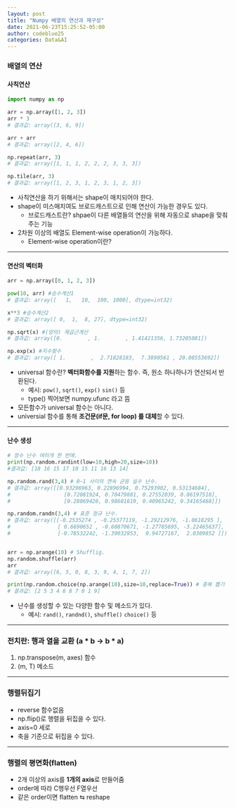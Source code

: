 ```yaml
---
layout: post
title: "Numpy 배열의 연산과 재구성"
date: 2021-06-23T15:25:52-05:00
author: codeblue25
categories: Data&AI
---
```


<h3>배열의 연산</h3>

<h4>사칙연산</h4>

```python
import numpy as np

arr = np.array([1, 2, 3])
arr * 3
# 결과값: array([3, 6, 9])

arr + arr
# 결과값: array([2, 4, 6])

np.repeat(arr, 3)
# 결과값: array([1, 1, 1, 2, 2, 2, 3, 3, 3])

np.tile(arr, 3)
# 결과값: array([1, 2, 3, 1, 2, 3, 1, 2, 3])
```

- 사칙연산을 하기 위해서는 shape이 매치되어야 한다.
- shape이 미스매치여도 브로드캐스트으로 인해 연산이 가능한 경우도 있다.
  - 브로드캐스트란? shpae이 다른 배열들의 연산을 위해 자동으로 shape을 맞춰주는 기능
- 2차원 이상의 배열도 Element-wise operation이 가능하다.
  - Element-wise operation이란?

---

<h4>연산의 벡터화</h4>

```python
arr = np.array([0, 1, 2, 3])

pow(10, arr) #승수계산1
# 결과값: array([   1,   10,  100, 1000], dtype=int32)

x**3 #승수계산2
# 결과값: array([ 0,  1,  8, 27], dtype=int32)

np.sqrt(x) #(양의) 제곱근계산
# 결과값: array([0.        , 1.        , 1.41421356, 1.73205081])

np.exp(x) #지수함수
# 결과값: array([ 1.        ,  2.71828183,  7.3890561 , 20.08553692])
```

- universal 함수란? **벡터화함수를 지원**하는 함수. 즉, 원소 하나하나가 연산되서 반환된다.
  - 예시: `pow()`, `sqrt()`, `exp()` `sin()` 등
  - type() 찍어보면 numpy.ufunc 라고 뜸
- 모든함수가 universal 함수는 아니다.
- universial 함수를 통해 **조건문(if문, for loop) 를 대체**할 수 있다.

---

<h4>난수 생성</h4>

```python
# 정수 난수 여러개 한 번에.
print(np.random.randint(low=10,high=20,size=10))
#결과값: [18 16 15 17 10 15 11 16 13 14]

np.random.rand(3,4) # 0~1 사이의 연속 균등 실수 난수.
# 결과값: array([[0.93296963, 0.22896994, 0.75293902, 0.53134684],
#       	      [0.72081924, 0.70479881, 0.27552039, 0.86197518],
#      		      [0.28069426, 0.98601619, 0.40965242, 0.34165468]])

np.random.randn(3,4) # 표준 정규 난수.
# 결과값: array([[-0.2535274 , -0.25377119, -1.29212976, -1.0618295 ],
#               [ 0.6690652 , -0.60870671, -1.27785695, -3.22465637],
#               [-0.78532242, -1.39032953,  0.94727167,  2.0309852 ]])


arr = np.arange(10) # Shufflig.
np.random.shuffle(arr)
arr
# 결과값: array([6, 5, 0, 8, 3, 9, 4, 1, 7, 2])

print(np.random.choice(np.arange(10),size=10,replace=True)) # 중복 뽑기
# 결과값: [2 5 3 4 6 8 7 0 1 9]
```

- 난수를 생성할 수 있는 다양한 함수 및 메소드가 있다.
  - 예시: `rand()`, `randnd()`, `shuffle()` `choice()` 등

---

<h3>전치란: 행과 열을 교환 (a * b -> b * a)</h3>

1. np.transpose(m, axes) 함수
2. (m, T) 메소드

---

<h3>행렬뒤집기</h3>

- reverse 함수없음
- np.flip()로 행렬을 뒤집을 수 있다.
- axis=0 세로
- 축을 기준으로 뒤집을 수 있다.

---

<h3>행렬의 평면화(flatten)</h3>

- 2개 이상의 axis를 **1개의 axis**로 만들어줌
- order에 따라 C행우선 F열우선
- 같은 order이면 flatten ⇆ reshape
